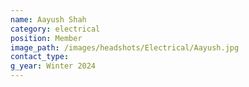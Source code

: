 ```yaml
---
name: Aayush Shah
category: electrical
position: Member
image_path: /images/headshots/Electrical/Aayush.jpg
contact_type: 
g_year: Winter 2024
---
```

